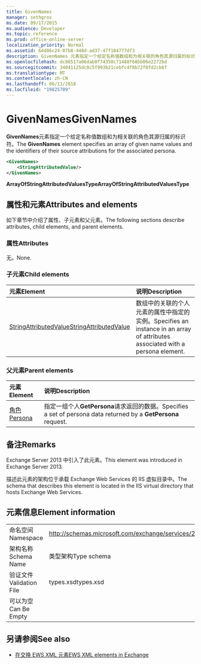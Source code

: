 ```yaml
---
title: GivenNames
manager: sethgros
ms.date: 09/17/2015
ms.audience: Developer
ms.topic: reference
ms.prod: office-online-server
localization_priority: Normal
ms.assetid: 64d86c24-07b8-448d-ad37-47f104777df3
description: GivenNames 元素指定一个给定名称值数组和为相关联的角色其源归属的标识符。
ms.openlocfilehash: dc86517a06dab0f74350c71488f68bb06e2272bd
ms.sourcegitcommit: 34041125dc8c5f993b21cebfc4f8b72f0fd2cb6f
ms.translationtype: MT
ms.contentlocale: zh-CN
ms.lasthandoff: 06/11/2018
ms.locfileid: "19825709"
---
```

# <a name="givennames"></a><span data-ttu-id="880d1-103">GivenNames</span><span class="sxs-lookup"><span data-stu-id="880d1-103">GivenNames</span></span>

<span data-ttu-id="880d1-104">**GivenNames**元素指定一个给定名称值数组和为相关联的角色其源归属的标识符。</span><span class="sxs-lookup"><span data-stu-id="880d1-104">The **GivenNames** element specifies an array of given name values and the identifiers of their source attributions for the associated persona.</span></span> 
  
```xml
<GivenNames>
    <StringAttributedValue/>
</GivenNames>
```

 <span data-ttu-id="880d1-105">**ArrayOfStringAttributedValuesType**</span><span class="sxs-lookup"><span data-stu-id="880d1-105">**ArrayOfStringAttributedValuesType**</span></span>
## <a name="attributes-and-elements"></a><span data-ttu-id="880d1-106">属性和元素</span><span class="sxs-lookup"><span data-stu-id="880d1-106">Attributes and elements</span></span>

<span data-ttu-id="880d1-107">如下章节中介绍了属性、子元素和父元素。</span><span class="sxs-lookup"><span data-stu-id="880d1-107">The following sections describe attributes, child elements, and parent elements.</span></span>
  
### <a name="attributes"></a><span data-ttu-id="880d1-108">属性</span><span class="sxs-lookup"><span data-stu-id="880d1-108">Attributes</span></span>

<span data-ttu-id="880d1-109">无。</span><span class="sxs-lookup"><span data-stu-id="880d1-109">None.</span></span>
  
### <a name="child-elements"></a><span data-ttu-id="880d1-110">子元素</span><span class="sxs-lookup"><span data-stu-id="880d1-110">Child elements</span></span>

|<span data-ttu-id="880d1-111">**元素**</span><span class="sxs-lookup"><span data-stu-id="880d1-111">**Element**</span></span>|<span data-ttu-id="880d1-112">**说明**</span><span class="sxs-lookup"><span data-stu-id="880d1-112">**Description**</span></span>|
|:-----|:-----|
|[<span data-ttu-id="880d1-113">StringAttributedValue</span><span class="sxs-lookup"><span data-stu-id="880d1-113">StringAttributedValue</span></span>](stringattributedvalue.md) <br/> |<span data-ttu-id="880d1-114">数组中的关联的个人元素的属性中指定的实例。</span><span class="sxs-lookup"><span data-stu-id="880d1-114">Specifies an instance in an array of attributes associated with a persona element.</span></span>  <br/> |
   
### <a name="parent-elements"></a><span data-ttu-id="880d1-115">父元素</span><span class="sxs-lookup"><span data-stu-id="880d1-115">Parent elements</span></span>

|<span data-ttu-id="880d1-116">**元素**</span><span class="sxs-lookup"><span data-stu-id="880d1-116">**Element**</span></span>|<span data-ttu-id="880d1-117">**说明**</span><span class="sxs-lookup"><span data-stu-id="880d1-117">**Description**</span></span>|
|:-----|:-----|
|[<span data-ttu-id="880d1-118">角色</span><span class="sxs-lookup"><span data-stu-id="880d1-118">Persona</span></span>](persona.md) <br/> |<span data-ttu-id="880d1-119">指定一组个人**GetPersona**请求返回的数据。</span><span class="sxs-lookup"><span data-stu-id="880d1-119">Specifies a set of persona data returned by a **GetPersona** request.</span></span>  <br/> |
   
## <a name="remarks"></a><span data-ttu-id="880d1-120">备注</span><span class="sxs-lookup"><span data-stu-id="880d1-120">Remarks</span></span>

<span data-ttu-id="880d1-121">Exchange Server 2013 中引入了此元素。</span><span class="sxs-lookup"><span data-stu-id="880d1-121">This element was introduced in Exchange Server 2013.</span></span>
  
<span data-ttu-id="880d1-122">描述此元素的架构位于承载 Exchange Web Services 的 IIS 虚拟目录中。</span><span class="sxs-lookup"><span data-stu-id="880d1-122">The schema that describes this element is located in the IIS virtual directory that hosts Exchange Web Services.</span></span>
  
## <a name="element-information"></a><span data-ttu-id="880d1-123">元素信息</span><span class="sxs-lookup"><span data-stu-id="880d1-123">Element information</span></span>

|||
|:-----|:-----|
|<span data-ttu-id="880d1-124">命名空间</span><span class="sxs-lookup"><span data-stu-id="880d1-124">Namespace</span></span>  <br/> |http://schemas.microsoft.com/exchange/services/2006/types  <br/> |
|<span data-ttu-id="880d1-125">架构名称</span><span class="sxs-lookup"><span data-stu-id="880d1-125">Schema Name</span></span>  <br/> |<span data-ttu-id="880d1-126">类型架构</span><span class="sxs-lookup"><span data-stu-id="880d1-126">Type schema</span></span>  <br/> |
|<span data-ttu-id="880d1-127">验证文件</span><span class="sxs-lookup"><span data-stu-id="880d1-127">Validation File</span></span>  <br/> |<span data-ttu-id="880d1-128">types.xsd</span><span class="sxs-lookup"><span data-stu-id="880d1-128">types.xsd</span></span>  <br/> |
|<span data-ttu-id="880d1-129">可以为空</span><span class="sxs-lookup"><span data-stu-id="880d1-129">Can Be Empty</span></span>  <br/> ||
   
## <a name="see-also"></a><span data-ttu-id="880d1-130">另请参阅</span><span class="sxs-lookup"><span data-stu-id="880d1-130">See also</span></span>



- [<span data-ttu-id="880d1-131">在交换 EWS XML 元素</span><span class="sxs-lookup"><span data-stu-id="880d1-131">EWS XML elements in Exchange</span></span>](ews-xml-elements-in-exchange.md)

